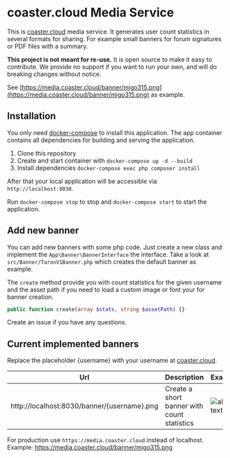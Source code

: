 # coaster.cloud Media Service
This is [coaster.cloud](https://coaster.cloud) media service. It generates user count statistics in several formats
for sharing. For example small banners for forum signatures or PDF files with a summary.

**This project is not meant for re-use.** It is open source to make it easy to contribute. We provide no support if you
want to run your own, and will do breaking changes without notice.

See [https://media.coaster.cloud/banner/migo315.png](https://media.coaster.cloud/banner/migo315.png) as example.

## Installation
You only need [docker-compose](https://docs.docker.com/compose/) to install this application. The app container
contains all dependencies for building and serving the application.

1. Clone this repository
2. Create and start container with `docker-compose up -d --build`
3. Install dependencies `docker-compose exec php composer install`

After that your local application will be accessible via `http://localhost:8030`.

Run `docker-compose stop` to stop and `docker-compose start` to start the application. 

## Add new banner
You can add new banners with some php code. Just create a new class and implement the `App\Banner\BannerInterface` the interface. 
Take a look at `src/Banner/TaronV1Banner.php` which creates the default banner as example.

The `create` method provide you with count statistics for the given username and the asset path if you need to load a
custom image or font your for banner creation.

```php
public function create(array $stats, string $assetPath) {}
```

Create an issue if you have any questions.

## Current implemented banners
Replace the placeholder {username} with your username at [coaster.cloud](https://coaster.cloud).

| Url | Description | Example |
|-----|-------------|---------|
| http://localhost:8030/banner/{username}.png | Create a short banner with count statistics | ![alt text](https://media.coaster.cloud/banner/migo315.png "migo315 Counts") |

For production use `https://media.coaster.cloud` instead of localhost. Example: https://media.coaster.cloud/banner/migo315.png
